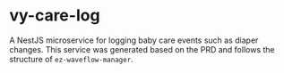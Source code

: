 # vy-care-log

A NestJS microservice for logging baby care events such as diaper changes. This service was generated based on the PRD and follows the structure of `ez-waveflow-manager`.
